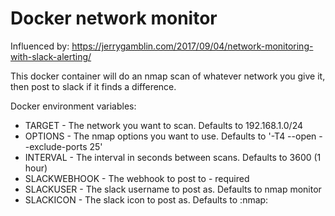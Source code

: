 Docker network monitor
======================


Influenced by:
https://jerrygamblin.com/2017/09/04/network-monitoring-with-slack-alerting/


This docker container will do an nmap scan of whatever network you give it, then post to slack if it finds a difference.


Docker environment variables:

- TARGET - The network you want to scan. Defaults to 192.168.1.0/24
- OPTIONS - The nmap options you want to use. Defaults to '-T4 --open --exclude-ports 25'
- INTERVAL - The interval in seconds between scans. Defaults to 3600 (1 hour)
- SLACKWEBHOOK - The webhook to post to - required
- SLACKUSER - The slack username to post as. Defaults to nmap monitor
- SLACKICON - The slack icon to post as. Defaults to :nmap:
